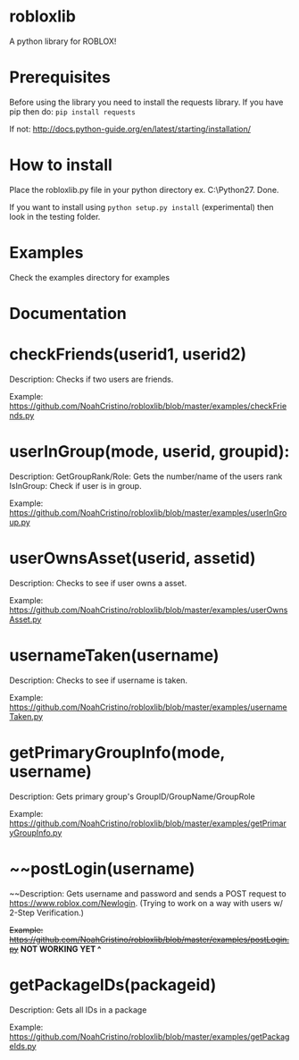 # robloxlib
A python library for ROBLOX!
# Prerequisites
Before using the library you need to install the requests library.
If you have pip then do: `pip install requests`

If not: http://docs.python-guide.org/en/latest/starting/installation/
# How to install
Place the robloxlib.py file in your python directory ex. C:\Python27. Done.

If you want to install using `python setup.py install` (experimental) then look in the testing folder.

# Examples
Check the examples directory for examples
# Documentation
# checkFriends(userid1, userid2)

Description: Checks if two users are friends. 

Example: https://github.com/NoahCristino/robloxlib/blob/master/examples/checkFriends.py

# userInGroup(mode, userid, groupid):

Description: GetGroupRank/Role: Gets the number/name of the users rank IsInGroup: Check if user is in group. 

Example: https://github.com/NoahCristino/robloxlib/blob/master/examples/userInGroup.py
# userOwnsAsset(userid, assetid)

Description: Checks to see if user owns a asset.

Example: https://github.com/NoahCristino/robloxlib/blob/master/examples/userOwnsAsset.py

# usernameTaken(username)

Description: Checks to see if username is taken.

Example: https://github.com/NoahCristino/robloxlib/blob/master/examples/usernameTaken.py

# getPrimaryGroupInfo(mode, username)

Description: Gets primary group's GroupID/GroupName/GroupRole

Example: https://github.com/NoahCristino/robloxlib/blob/master/examples/getPrimaryGroupInfo.py

# ~~postLogin(username)

~~Description: Gets username and password and sends a POST request to https://www.roblox.com/Newlogin. (Trying to work on a way with users w/ 2-Step Verification.)

~~Example: https://github.com/NoahCristino/robloxlib/blob/master/examples/postLogin.py~~
**NOT WORKING YET ^**


# getPackageIDs(packageid)

Description: Gets all IDs in a package

Example: https://github.com/NoahCristino/robloxlib/blob/master/examples/getPackageIds.py
